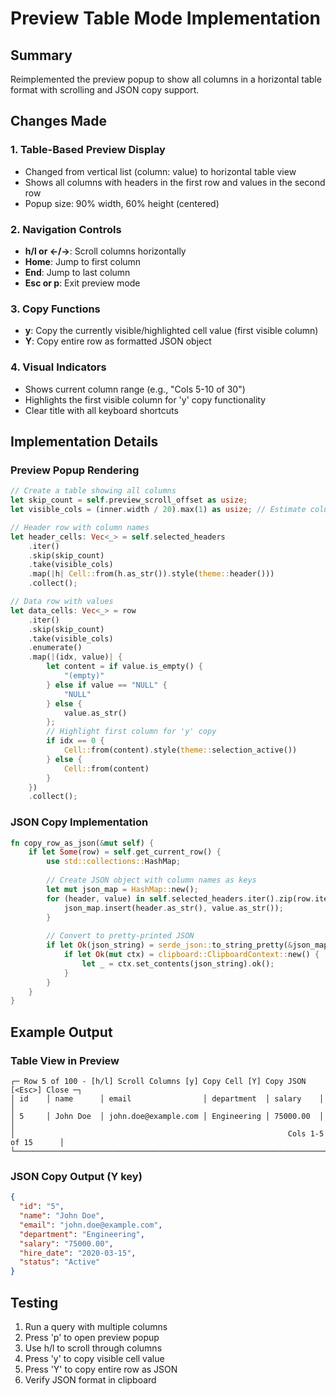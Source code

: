 # Preview Table Mode Implementation

## Summary
Reimplemented the preview popup to show all columns in a horizontal table format with scrolling and JSON copy support.

## Changes Made

### 1. Table-Based Preview Display
- Changed from vertical list (column: value) to horizontal table view
- Shows all columns with headers in the first row and values in the second row
- Popup size: 90% width, 60% height (centered)

### 2. Navigation Controls
- **h/l or ←/→**: Scroll columns horizontally
- **Home**: Jump to first column
- **End**: Jump to last column  
- **Esc or p**: Exit preview mode

### 3. Copy Functions
- **y**: Copy the currently visible/highlighted cell value (first visible column)
- **Y**: Copy entire row as formatted JSON object

### 4. Visual Indicators
- Shows current column range (e.g., "Cols 5-10 of 30")
- Highlights the first visible column for 'y' copy functionality
- Clear title with all keyboard shortcuts

## Implementation Details

### Preview Popup Rendering
```rust
// Create a table showing all columns
let skip_count = self.preview_scroll_offset as usize;
let visible_cols = (inner.width / 20).max(1) as usize; // Estimate columns that fit

// Header row with column names
let header_cells: Vec<_> = self.selected_headers
    .iter()
    .skip(skip_count)
    .take(visible_cols)
    .map(|h| Cell::from(h.as_str()).style(theme::header()))
    .collect();

// Data row with values
let data_cells: Vec<_> = row
    .iter()
    .skip(skip_count)
    .take(visible_cols)
    .enumerate()
    .map(|(idx, value)| {
        let content = if value.is_empty() {
            "(empty)"
        } else if value == "NULL" {
            "NULL"  
        } else {
            value.as_str()
        };
        // Highlight first column for 'y' copy
        if idx == 0 {
            Cell::from(content).style(theme::selection_active())
        } else {
            Cell::from(content)
        }
    })
    .collect();
```

### JSON Copy Implementation
```rust
fn copy_row_as_json(&mut self) {
    if let Some(row) = self.get_current_row() {
        use std::collections::HashMap;
        
        // Create JSON object with column names as keys
        let mut json_map = HashMap::new();
        for (header, value) in self.selected_headers.iter().zip(row.iter()) {
            json_map.insert(header.as_str(), value.as_str());
        }
        
        // Convert to pretty-printed JSON
        if let Ok(json_string) = serde_json::to_string_pretty(&json_map) {
            if let Ok(mut ctx) = clipboard::ClipboardContext::new() {
                let _ = ctx.set_contents(json_string).ok();
            }
        }
    }
}
```

## Example Output

### Table View in Preview
```
┌─ Row 5 of 100 - [h/l] Scroll Columns [y] Copy Cell [Y] Copy JSON [<Esc>] Close ─┐
│ id    │ name      │ email                │ department  │ salary    │           │
│ 5     │ John Doe  │ john.doe@example.com │ Engineering │ 75000.00  │           │
│                                                             Cols 1-5 of 15      │
└──────────────────────────────────────────────────────────────────────────────────┘
```

### JSON Copy Output (Y key)
```json
{
  "id": "5",
  "name": "John Doe",
  "email": "john.doe@example.com",
  "department": "Engineering",
  "salary": "75000.00",
  "hire_date": "2020-03-15",
  "status": "Active"
}
```

## Testing
1. Run a query with multiple columns
2. Press 'p' to open preview popup
3. Use h/l to scroll through columns
4. Press 'y' to copy visible cell value
5. Press 'Y' to copy entire row as JSON
6. Verify JSON format in clipboard
